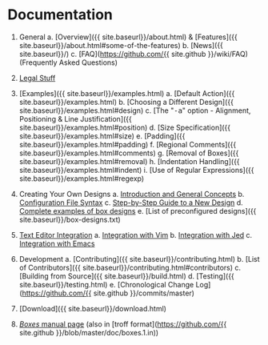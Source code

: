 # Documentation

  1. General
    a. [Overview]({{ site.baseurl}}/about.html) &amp; [Features]({{ site.baseurl}}/about.html#some-of-the-features)
    b. [News]({{ site.baseurl}}/)
    c. [FAQ](https://github.com/{{ site.github }}/wiki/FAQ) (Frequently Asked Questions)

  1. [Legal Stuff](legal.html)

  1. [Examples]({{ site.baseurl}}/examples.html)
    a. [Default Action]({{ site.baseurl}}/examples.html)
	b. [Choosing a Different Design]({{ site.baseurl}}/examples.html#design)
	c. [The &quot;<TT>-a</TT>&quot; option - Alignment, Positioning &amp; Line Justification]({{ site.baseurl}}/examples.html#position)
	d. [Size Specification]({{ site.baseurl}}/examples.html#size)
	e. [Padding]({{ site.baseurl}}/examples.html#padding)
	f. [Regional Comments]({{ site.baseurl}}/examples.html#comments)
	g. [Removal of Boxes]({{ site.baseurl}}/examples.html#removal)
	h. [Indentation Handling]({{ site.baseurl}}/examples.html#indent)
	i. [Use of Regular Expressions]({{ site.baseurl}}/examples.html#regexp)

  1. Creating Your Own Designs
    a. [Introduction and General Concepts](config-general.html)
	b. [Configuration File Syntax](config-syntax.html)
	c. [Step-by-Step Guide to a New Design](config-step.html)
	d. [Complete examples of box designs](config-complete_exp.html)
	e. [List of preconfigured designs]({{ site.baseurl}}/box-designs.txt)

  1. [Text Editor Integration](install.html)
    a. [Integration with Vim](install.html)
	b. [Integration with Jed](install.html#jed)
	c. [Integration with Emacs](install.html#emacs)

  1. Development
    a. [Contributing]({{ site.baseurl}}/contributing.html)
	b. [List of Contributors]({{ site.baseurl}}/contributing.html#contributors)
	c. [Building from Source]({{ site.baseurl}}/build.html)
	d. [Testing]({{ site.baseurl}}/testing.html)
	e. [Chronological Change Log](https://github.com/{{ site.github }}/commits/master)

  1. [Download]({{ site.baseurl}}/download.html)

  1. [*Boxes* manual page](boxes-man-1.html) (also in [troff format](https://github.com/{{ site.github }}/blob/master/doc/boxes.1.in))
